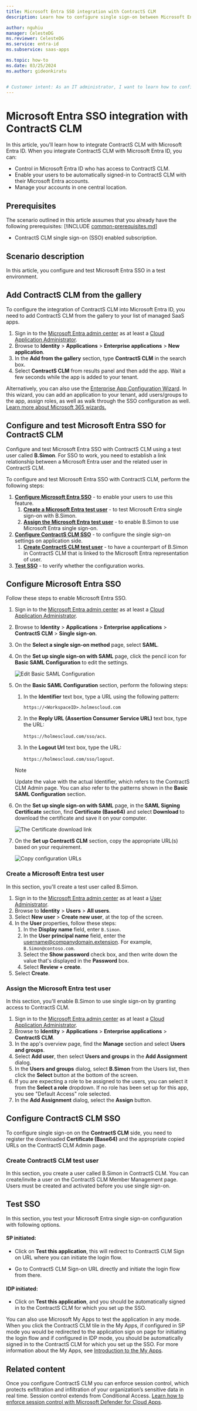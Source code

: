 ```yaml
---
title: Microsoft Entra SSO integration with ContractS CLM
description: Learn how to configure single sign-on between Microsoft Entra ID and ContractS CLM.

author: nguhiu
manager: CelesteDG
ms.reviewer: CelesteDG
ms.service: entra-id
ms.subservice: saas-apps

ms.topic: how-to
ms.date: 03/25/2024
ms.author: gideonkiratu


# Customer intent: As an IT administrator, I want to learn how to configure single sign-on between Microsoft Entra ID and ContractS CLM so that I can control who has access to ContractS CLM, enable automatic sign-in with Microsoft Entra accounts, and manage my accounts in one central location.
---
```


# Microsoft Entra SSO integration with ContractS CLM

In this article,  you'll learn how to integrate ContractS CLM with Microsoft Entra ID. When you integrate ContractS CLM with Microsoft Entra ID, you can:

* Control in Microsoft Entra ID who has access to ContractS CLM.
* Enable your users to be automatically signed-in to ContractS CLM with their Microsoft Entra accounts.
* Manage your accounts in one central location.

## Prerequisites
The scenario outlined in this article assumes that you already have the following prerequisites:
[!INCLUDE [common-prerequisites.md](~/identity/saas-apps/includes/common-prerequisites.md)]
* ContractS CLM single sign-on (SSO) enabled subscription.

## Scenario description

In this article,  you configure and test Microsoft Entra SSO in a test environment.

## Add ContractS CLM from the gallery

To configure the integration of ContractS CLM into Microsoft Entra ID, you need to add ContractS CLM from the gallery to your list of managed SaaS apps.

1. Sign in to the [Microsoft Entra admin center](https://entra.microsoft.com) as at least a [Cloud Application Administrator](~/identity/role-based-access-control/permissions-reference.md#cloud-application-administrator).
1. Browse to **Identity** > **Applications** > **Enterprise applications** > **New application**.
1. In the **Add from the gallery** section, type **ContractS CLM** in the search box.
1. Select **ContractS CLM** from results panel and then add the app. Wait a few seconds while the app is added to your tenant.

 Alternatively, you can also use the [Enterprise App Configuration Wizard](https://portal.office.com/AdminPortal/home?Q=Docs#/azureadappintegration). In this wizard, you can add an application to your tenant, add users/groups to the app, assign roles, as well as walk through the SSO configuration as well. [Learn more about Microsoft 365 wizards.](/microsoft-365/admin/misc/azure-ad-setup-guides)

<a name='configure-and-test-azure-ad-sso-for-contracts-clm'></a>

## Configure and test Microsoft Entra SSO for ContractS CLM

Configure and test Microsoft Entra SSO with ContractS CLM using a test user called **B.Simon**. For SSO to work, you need to establish a link relationship between a Microsoft Entra user and the related user in ContractS CLM.

To configure and test Microsoft Entra SSO with ContractS CLM, perform the following steps:

1. **[Configure Microsoft Entra SSO](#configure-azure-ad-sso)** - to enable your users to use this feature.
    1. **[Create a Microsoft Entra test user](#create-an-azure-ad-test-user)** - to test Microsoft Entra single sign-on with B.Simon.
    1. **[Assign the Microsoft Entra test user](#assign-the-azure-ad-test-user)** - to enable B.Simon to use Microsoft Entra single sign-on.
1. **[Configure ContractS CLM SSO](#configure-contracts-clm-sso)** - to configure the single sign-on settings on application side.
    1. **[Create ContractS CLM test user](#create-contracts-clm-test-user)** - to have a counterpart of B.Simon in ContractS CLM that is linked to the Microsoft Entra representation of user.
1. **[Test SSO](#test-sso)** - to verify whether the configuration works.

<a name='configure-azure-ad-sso'></a>

## Configure Microsoft Entra SSO

Follow these steps to enable Microsoft Entra SSO.

1. Sign in to the [Microsoft Entra admin center](https://entra.microsoft.com) as at least a [Cloud Application Administrator](~/identity/role-based-access-control/permissions-reference.md#cloud-application-administrator).
1. Browse to **Identity** > **Applications** > **Enterprise applications** > **ContractS CLM** > **Single sign-on**.
1. On the **Select a single sign-on method** page, select **SAML**.
1. On the **Set up single sign-on with SAML** page, click the pencil icon for **Basic SAML Configuration** to edit the settings.

   ![Edit Basic SAML Configuration](common/edit-urls.png)

1. On the **Basic SAML Configuration** section, perform the following steps:

   1. In the **Identifier** text box, type a URL using the following pattern:

      `https://<WorkspaceID>.holmescloud.com`
      
   1. In the **Reply URL (Assertion Consumer Service URL)** text box, type the URL:
   
       `https://holmescloud.com/sso/acs`.
   
   1. In the **Logout Url** text box,  type the URL:
   
      `https://holmescloud.com/sso/logout`.

	> [!NOTE]
	> Update the value with the actual Identifier, which refers to the ContractS CLM Admin page. You can also refer to the patterns shown in the **Basic SAML Configuration** section.

3. On the **Set up single sign-on with SAML** page, in the **SAML Signing Certificate** section, find **Certificate (Base64)** and select **Download** to download the certificate and save it on your computer.

	![The Certificate download link](common/certificatebase64.png)

1. On the **Set up ContractS CLM** section, copy the appropriate URL(s) based on your requirement.

	![Copy configuration URLs](common/copy-configuration-urls.png)

<a name='create-an-azure-ad-test-user'></a>

### Create a Microsoft Entra test user

In this section, you'll create a test user called B.Simon.

1. Sign in to the [Microsoft Entra admin center](https://entra.microsoft.com) as at least a [User Administrator](~/identity/role-based-access-control/permissions-reference.md#user-administrator).
1. Browse to **Identity** > **Users** > **All users**.
1. Select **New user** > **Create new user**, at the top of the screen.
1. In the **User** properties, follow these steps:
   1. In the **Display name** field, enter `B.Simon`.  
   1. In the **User principal name** field, enter the username@companydomain.extension. For example, `B.Simon@contoso.com`.
   1. Select the **Show password** check box, and then write down the value that's displayed in the **Password** box.
   1. Select **Review + create**.
1. Select **Create**.

<a name='assign-the-azure-ad-test-user'></a>

### Assign the Microsoft Entra test user

In this section, you'll enable B.Simon to use single sign-on by granting access to ContractS CLM.

1. Sign in to the [Microsoft Entra admin center](https://entra.microsoft.com) as at least a [Cloud Application Administrator](~/identity/role-based-access-control/permissions-reference.md#cloud-application-administrator).
1. Browse to **Identity** > **Applications** > **Enterprise applications** > **ContractS CLM**.
1. In the app's overview page, find the **Manage** section and select **Users and groups**.
1. Select **Add user**, then select **Users and groups** in the **Add Assignment** dialog.
1. In the **Users and groups** dialog, select **B.Simon** from the Users list, then click the **Select** button at the bottom of the screen.
1. If you are expecting a role to be assigned to the users, you can select it from the **Select a role** dropdown. If no role has been set up for this app, you see "Default Access" role selected.
1. In the **Add Assignment** dialog, select the **Assign** button.

## Configure ContractS CLM SSO

To configure single sign-on on the **ContractS CLM** side, you need to register the downloaded **Certificate (Base64)** and the appropriate copied URLs on the ContractS CLM Admin page. 

### Create ContractS CLM test user

In this section, you create a user called B.Simon in ContractS CLM. You can create/invite a user on the ContractS CLM Member Management page. Users must be created and activated before you use single sign-on.

## Test SSO 

In this section, you test your Microsoft Entra single sign-on configuration with following options. 

#### SP initiated:

* Click on **Test this application**, this will redirect to ContractS CLM Sign on URL where you can initiate the login flow.  

* Go to ContractS CLM Sign-on URL directly and initiate the login flow from there.

#### IDP initiated:

* Click on **Test this application**, and you should be automatically signed in to the ContractS CLM for which you set up the SSO. 

You can also use Microsoft My Apps to test the application in any mode. When you click the ContractS CLM tile in the My Apps, if configured in SP mode you would be redirected to the application sign on page for initiating the login flow and if configured in IDP mode, you should be automatically signed in to the ContractS CLM for which you set up the SSO. For more information about the My Apps, see [Introduction to the My Apps](https://support.microsoft.com/account-billing/sign-in-and-start-apps-from-the-my-apps-portal-2f3b1bae-0e5a-4a86-a33e-876fbd2a4510).

## Related content

Once you configure ContractS CLM you can enforce session control, which protects exfiltration and infiltration of your organization’s sensitive data in real time. Session control extends from Conditional Access. [Learn how to enforce session control with Microsoft Defender for Cloud Apps](/cloud-app-security/proxy-deployment-any-app).
